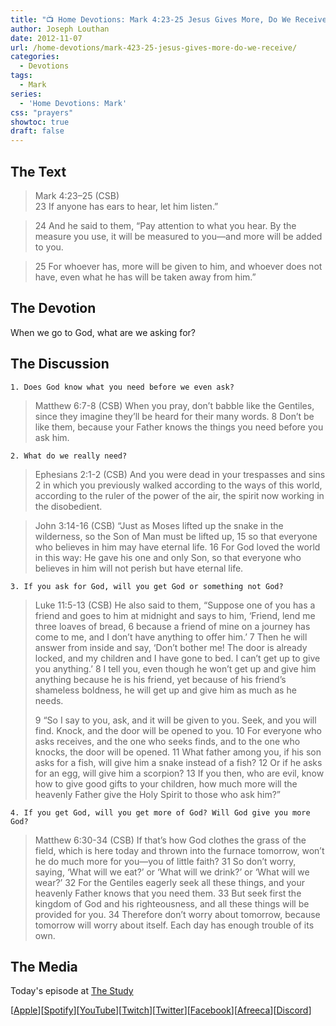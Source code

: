 ```yaml
---
title: "📺 Home Devotions: Mark 4:23-25 Jesus Gives More, Do We Receive?"
author: Joseph Louthan
date: 2012-11-07
url: /home-devotions/mark-423-25-jesus-gives-more-do-we-receive/
categories:
  - Devotions
tags:
  - Mark
series:
  - 'Home Devotions: Mark'
css: "prayers"
showtoc: true
draft: false
---
```

## The Text
>Mark 4:23–25 (CSB)  
> 23  If anyone has ears to hear, let him listen.” 

> 24  And he said to them, “Pay attention to what you hear. By the measure you use, it will be measured to you—and more will be added to you. 

> 25  For whoever has, more will be given to him, and whoever does not have, even what he has will be taken away from him.”

## The Devotion

When we go to God, what are we asking for?

## The Discussion

```text
1. Does God know what you need before we even ask?
```

>Matthew 6:7-8 (CSB) When you pray, don’t babble like the Gentiles, since they imagine they’ll be heard for their many words. 8 Don’t be like them, because your Father knows the things you need before you ask him.

```text
2. What do we really need?
```

>Ephesians 2:1-2 (CSB) And you were dead in your trespasses and sins 2 in which you previously walked according to the ways of this world, according to the ruler of the power of the air, the spirit now working in the disobedient.

>John 3:14-16 (CSB) “Just as Moses lifted up the snake in the wilderness, so the Son of Man must be lifted up, 15 so that everyone who believes in him may have eternal life. 16 For God loved the world in this way: He gave his one and only Son, so that everyone who believes in him will not perish but have eternal life.

```text
3. If you ask for God, will you get God or something not God?
```

>Luke 11:5-13 (CSB) He also said to them, “Suppose one of you has a friend and goes to him at midnight and says to him, ‘Friend, lend me three loaves of bread, 6 because a friend of mine on a journey has come to me, and I don’t have anything to offer him.’ 7 Then he will answer from inside and say, ‘Don’t bother me! The door is already locked, and my children and I have gone to bed. I can’t get up to give you anything.’ 8 I tell you, even though he won’t get up and give him anything because he is his friend, yet because of his friend’s shameless boldness, he will get up and give him as much as he needs.
>
>9 “So I say to you, ask, and it will be given to you. Seek, and you will find. Knock, and the door will be opened to you. 10 For everyone who asks receives, and the one who seeks finds, and to the one who knocks, the door will be opened. 11 What father among you, if his son asks for a fish, will give him a snake instead of a fish? 12 Or if he asks for an egg, will give him a scorpion? 13 If you then, who are evil, know how to give good gifts to your children, how much more will the heavenly Father give the Holy Spirit to those who ask him?”

```text
4. If you get God, will you get more of God? Will God give you more God?
```

>Matthew 6:30-34 (CSB) If that’s how God clothes the grass of the field, which is here today and thrown into the furnace tomorrow, won’t he do much more for you—you of little faith? 31 So don’t worry, saying, ‘What will we eat?’ or ‘What will we drink?’ or ‘What will we wear?’ 32 For the Gentiles eagerly seek all these things, and your heavenly Father knows that you need them. 33 But seek first the kingdom of God and his righteousness, and all these things will be provided for you. 34 Therefore don’t worry about tomorrow, because tomorrow will worry about itself. Each day has enough trouble of its own.

## The Media

Today's episode at [The Study](http://study.theologic.us/podcast/home-devotions-mark-423-25-jesus-gives-more-do-we-receive)

\[[Apple](https://podcasts.apple.com/us/podcast/the-study/id1557102127)\]\[[Spotify](https://open.spotify.com/show/0Xs5qsNvWePyRqcmtOTPkR)\]\[[YouTube](http://youtube.theologic.us)\]\[[Twitch](http://twitch.theologic.us)\]\[[Twitter](https://twitter.com/theologic_us)\]\[[Facebook](https://www.facebook.com/groups/462231051477464)\]\[[Afreeca](https://bj.afreecatv.com/theologicus)\]\[[Discord](http://discord.theologic.us)\]
